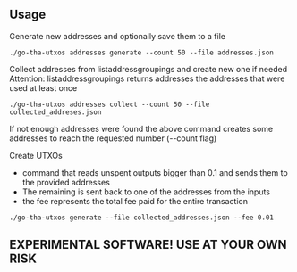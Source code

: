 ## Usage

Generate new addresses and optionally save them to a file
```
./go-tha-utxos addresses generate --count 50 --file addresses.json 
```

Collect addresses from listaddressgroupings and create new one if needed  
Attention: listaddressgroupings returns addresses the addresses that were used at least once
```
./go-tha-utxos addresses collect --count 50 --file collected_addreses.json
```
If not enough addresses were found the above command creates some addresses to reach the requested number (--count flag)

Create UTXOs
- command that reads unspent outputs bigger than 0.1 and sends them to the provided addresses
- The remaining is sent back to one of the addresses from the inputs
- the fee represents the total fee paid for the entire transaction
```
./go-tha-utxos generate --file collected_addresses.json --fee 0.01
```

## EXPERIMENTAL SOFTWARE! USE AT YOUR OWN RISK
